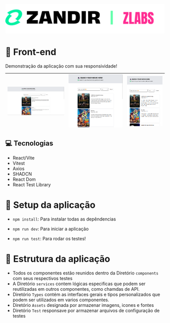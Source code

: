 ![Zandir logo](../assets//imgs/zandir!.png)

# 🎨 Front-end

Demonstração da aplicação com sua responsividade!

| ![Large](../assets/imgs/LG.png) | ![Medium](../assets/imgs/MD.png) | ![Small](../assets/imgs/SM.png) |
|--------------------------------|--------------------------------|--------------------------------|

## 💻 Tecnologias 

- React/Vite
- Vitest
- Axios
- SHADCN
- React Dom
- React Test Library

# 🚀 Setup da aplicação

- `npm install`: Para instalar todas as depêndencias
- `npm run dev`: Para iniciar a aplicação

- `npm run test`: Para rodar os testes!

# 📖 Estrutura da aplicação

- Todos os componentes estão reunidos dentro da Diretório `components` 
com seus respectivos testes
- A Diretório `services` contem lógicas especificas que podem ser reutilizadas
em outros componentes, como chamdas de API.
- Diretório `Types` contém as interfaces gerais e tipos personalizados que podem
ser utilizados em varios componentes.
- Diretório `Assets` designada por armazenar imagens, icones e fontes
- Diretório `Test` responsave por armazenar arquivos de configuração de testes